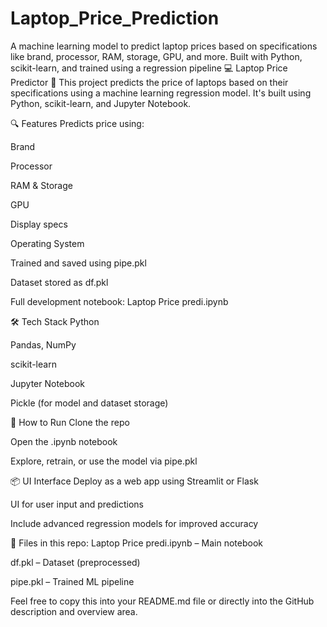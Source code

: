 # Laptop_Price_Prediction
A machine learning model to predict laptop prices based on specifications like brand, processor, RAM, storage, GPU, and more. Built with Python, scikit-learn, and trained using a regression pipeline
💻 Laptop Price Predictor 🧠
This project predicts the price of laptops based on their specifications using a machine learning regression model. It's built using Python, scikit-learn, and Jupyter Notebook.

🔍 Features
Predicts price using:

Brand

Processor

RAM & Storage

GPU

Display specs

Operating System

Trained and saved using pipe.pkl

Dataset stored as df.pkl

Full development notebook: Laptop Price predi.ipynb

🛠️ Tech Stack
Python

Pandas, NumPy

scikit-learn

Jupyter Notebook

Pickle (for model and dataset storage)

🚀 How to Run
Clone the repo

Open the .ipynb notebook

Explore, retrain, or use the model via pipe.pkl

📦 UI Interface
Deploy as a web app using Streamlit or Flask

UI for user input and predictions

Include advanced regression models for improved accuracy

📁 Files in this repo:
Laptop Price predi.ipynb – Main notebook

df.pkl – Dataset (preprocessed)

pipe.pkl – Trained ML pipeline

Feel free to copy this into your README.md file or directly into the GitHub description and overview area.
